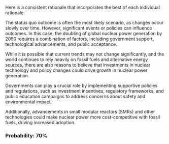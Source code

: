Here is a consistent rationale that incorporates the best of each individual rationale:

The status quo outcome is often the most likely scenario, as changes occur slowly over time. However, significant events or policies can influence outcomes. In this case, the doubling of global nuclear power generation by 2050 requires a combination of factors, including government support, technological advancements, and public acceptance.

While it is possible that current trends may not change significantly, and the world continues to rely heavily on fossil fuels and alternative energy sources, there are also reasons to believe that investments in nuclear technology and policy changes could drive growth in nuclear power generation. 

Governments can play a crucial role by implementing supportive policies and regulations, such as investment incentives, regulatory frameworks, and public education campaigns to address concerns about safety and environmental impact.

Additionally, advancements in small modular reactors (SMRs) and other technologies could make nuclear power more cost-competitive with fossil fuels, driving increased adoption.

### Probability: 70%
